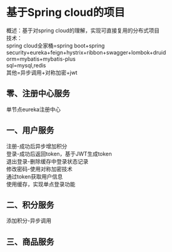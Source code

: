 # 基于Spring cloud的项目
概述：基于对spring cloud的理解，实现可直接复用的分布式项目<br>
技术：<br>
spring cloud全家桶=spring boot+spring security+eureka+feign+hystrix+ribbon+swagger+lombok+druid<br>
orm=mybatis+mybatis-plus<br>
sql=mysql,redis<br>
其他=异步调用+对称加密+jwt<br>

## 零、注册中心服务
单节点eureka注册中心<br>

## 一、用户服务
注册-成功后异步增加积分<br>
登录-成功后返回token，基于JWT生成token<br>
退出登录-删除缓存中登录状态记录<br>
修改密码-使用对称加密技术<br>
通过token获取用户信息<br>
使用缓存，实现单点登录功能<br>

## 二、积分服务
添加积分-异步调用<br>

## 三、商品服务
<br>
